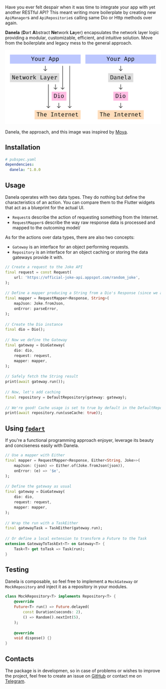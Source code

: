 <!-- 
This README describes the package. If you publish this package to pub.dev,
this README's contents appear on the landing page for your package.

For information about how to write a good package README, see the guide for
[writing package pages](https://dart.dev/tools/pub/writing-package-pages). 

For general information about developing packages, see the Dart guide for
[creating packages](https://dart.dev/guides/libraries/create-packages)
and the Flutter guide for
[developing packages and plugins](https://flutter.dev/to/develop-packages). 
-->

Have you ever felt despair when it was time to integrate your app with yet another RESTful API?
This meant writing more boilerplate by creating new `ApiManager`s and `ApiRepositorie`s calling same Dio or Http methods over again.

**Danela** (**D**art **A**bstract **Ne**twork **La**yer) encapsulates the network layer logic providing a modular, customizable, efficient, and intuitive solution. Move from the boilerplate and legacy mess to the general approach.

![](https://github.com/xdkomel/danela/blob/main/doc/Danela-min.png?raw=true)

Danela, the approach, and this image was inspired by [Moya](https://github.com/Moya/Moya).

## Installation

```yaml
# pubspec.yaml
dependencies:
  danela: ^1.0.0
```

## Usage

Danela operates with two data types. They do nothing but define the characteristics of an action. You can compare them to the Flutter widgets that act as a blueprint for the actual UI.
- `Request`s describe the action of requesting something from the Internet.
- `RequestMapper`s describe the way raw response data is processed and mapped to the outcoming model/

As for the actions over data types, there are also two concepts:
- `Gateway` is an interface for an object performing requests.
- `Repository` is an interface for an object caching or storing the data gateways provide it with.

```dart
// Create a request to the Joke API
final request = const Request(
    url: 'https://official-joke-api.appspot.com/random_joke',
);

// Define a mapper producing a String from a Dio's Response (since we are using Dio here)
final mapper = RequestMapper<Response, String>(
    mapJson: Joke.fromJson,
    onError: parseError,
);

// Create the Dio instance
final dio = Dio();

// Now we define the Gateway
final gateway = DioGateway(
    dio: dio,
    request: request,
    mapper: mapper,
);

// Safely fetch the String result
print(await gateway.run());

// Now, let's add caching 
final repository = DefaultRepository(gateway: gateway);

// We're good! Cache usage is set to true by default in the DefaultRepository
print(await repository.run(useCache: true));
```

## Using [`fpdart`](https://pub.dev/packages/fpdart)

If you're a functional programming approach enjoyer, leverage its beauty and conciseness easily with Danela.

```dart
// Use a mapper with Either
final mapper = RequestMapper<Response, Either<String, Joke>>(
    mapJson: (json) => Either.of(Joke.fromJson(json)),
    onError: (e) => '$e',
);

// Define the gateway as usual
final gateway = DioGateway(
    dio: dio,
    request: request,
    mapper: mapper,
);

// Wrap the run with a TaskEither 
final gatewayTask = TaskEither(gateway.run);

// Or define a local extension to transform a Future to the Task
extension GatewayToTaskExt<T> on Gateway<T> {
    Task<T> get toTask => Task(run);
}
```

## Testing

Danela is composable, so feel free to implement a `MockGateway` or `MockRepository` and inject it as a repository in your modules.

```dart
class MockRepository<T> implements Repository<T> {
    @override
    Future<T> run() => Future.delayed(
        const Duration(seconds: 2), 
        () => Random().nextInt(5),
    );
    
    @override
    void dispose() {}
}
```

## Contacts

The package is in developmen, so in case of problems or wishes to improve the project, feel free to create an issue on [GitHub](https://github.com/xdkomel/danela) or contact me on [Telegram](https://t.me/xdkomel).
